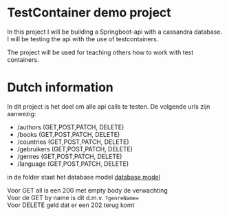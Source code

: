 # TestContainer demo project #

In this project I will be building a Springboot-api with a cassandra database.
I will be testing the api with the use of testcontainers. 

The project will be used for teaching others how to work with test containers.

# Dutch information #

In dit project is het doel om alle api calls te testen. De volgende urls zijn aanwezig:
- /authors (GET,POST,PATCH, DELETE)
- /books (GET,POST,PATCH, DELETE)
- /countries (GET,POST,PATCH, DELETE)
- /gebruikers (GET,POST,PATCH, DELETE)
- /genres (GET,POST,PATCH, DELETE)
- /language (GET,POST,PATCH, DELETE)

in de folder staat het database model [database model](dbmodel.png)

Voor GET all is een 200 met empty body de verwachting <br>
Voor de GET by name is dit d.m.v. `?genreName= ` <br>
Voor DELETE geld dat er een 202 terug komt